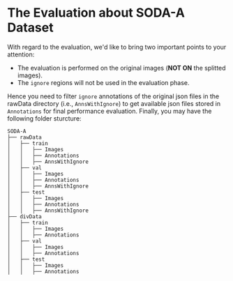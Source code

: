 # The Evaluation about SODA-A Dataset

With regard to the evaluation, we'd like to bring two important points to your attention:
 - The evaluation is performed on the original images (**NOT ON** the splitted images).
 - The `ignore` regions will not be used in the evaluation phase.

Hence you need to filter `ignore` annotations of the original json files in the rawData directory (i.e., `AnnsWithIgnore`) to get available json files stored in `Annotations` for final performance evaluation. Finally, you may have the following folder sturcture:

```none
SODA-A
├── rawData
│   ├── train
│   │   ├── Images
│   │   ├── Annotations
│   │   ├── AnnsWithIgnore
│   ├── val
│   │   ├── Images
│   │   ├── Annotations
│   │   ├── AnnsWithIgnore
│   ├── test
│   │   ├── Images
│   │   ├── Annotations
│   │   ├── AnnsWithIgnore
├── divData
│   ├── train
│   │   ├── Images
│   │   ├── Annotations
│   ├── val
│   │   ├── Images
│   │   ├── Annotations
│   ├── test
│   │   ├── Images
│   │   ├── Annotations
```
